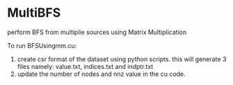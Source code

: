 # MultiBFS
perform BFS from multiplie sources  using Matrix Multiplication 

To run BFSUsingmm.cu:
1. create csr format of the dataset using python scripts. this will generate 3 files namely: value.txt, indices.txt and indptr.txt
2. update the number of nodes and nnz value in the cu code.

